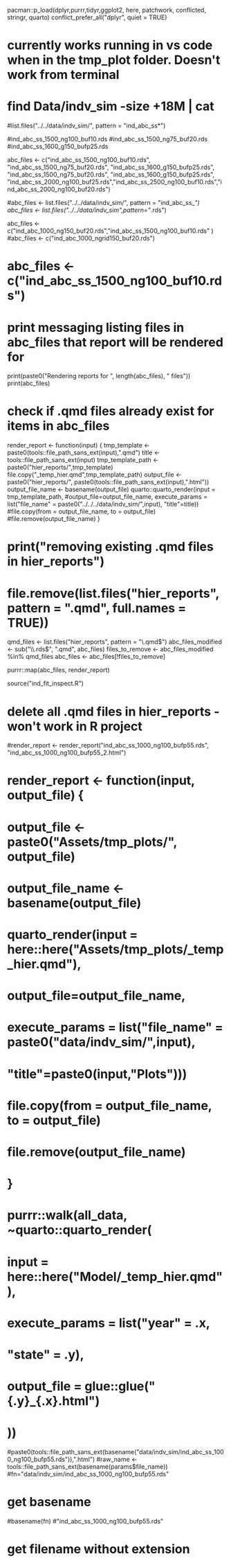 pacman::p_load(dplyr,purrr,tidyr,ggplot2, here, patchwork, conflicted, stringr, quarto)
conflict_prefer_all("dplyr", quiet = TRUE)

# currently works running in vs code when in the tmp_plot folder. Doesn't work from terminal

# find Data/indv_sim -size +18M | cat
#list.files("../../data/indv_sim/", pattern = "ind_abc_ss*")

#ind_abc_ss_1500_ng100_buf10.rds
#ind_abc_ss_1500_ng75_buf20.rds
#ind_abc_ss_1600_g150_bufp25.rds


abc_files <- c("ind_abc_ss_1500_ng100_buf10.rds", "ind_abc_ss_1500_ng75_buf20.rds", 
  "ind_abc_ss_1600_g150_bufp25.rds", "ind_abc_ss_1500_ng75_buf20.rds", "ind_abc_ss_1600_g150_bufp25.rds",
  "ind_abc_ss_2000_ng100_buf25.rds","ind_abc_ss_2500_ng100_buf10.rds","ind_abc_ss_2000_ng100_buf20.rds")

#abc_files <- list.files("../../data/indv_sim/", pattern = "ind_abc_ss_*")
abc_files <- list.files("../../data/indv_sim",pattern="*.rds")

abc_files <- c("ind_abc_1000_ng150_buf20.rds","ind_abc_ss_1500_ng100_buf10.rds" )
#abc_files <- c("ind_abc_1000_ngrid150_buf20.rds")
# abc_files <- c("ind_abc_ss_1500_ng100_buf10.rds")

# print messaging listing files in abc_files that report will be rendered for
print(paste0("Rendering reports for ", length(abc_files), " files"))
print(abc_files)


# check if .qmd files already exist for items in abc_files





render_report <- function(input) {
  tmp_template <- paste0(tools::file_path_sans_ext(input),".qmd")
  title <- tools::file_path_sans_ext(input)
  tmp_template_path <- paste0("hier_reports/",tmp_template)
  file.copy("_temp_hier.qmd",tmp_template_path)
  output_file <- paste0("hier_reports/", paste0(tools::file_path_sans_ext(input),".html"))
  output_file_name <- basename(output_file)
  quarto::quarto_render(input = tmp_template_path,
                #output_file=output_file_name,
                execute_params = list("file_name" = paste0("../../../data/indv_sim/",input),
                                      "title"=title))
  #file.copy(from = output_file_name, to = output_file)
  #file.remove(output_file_name)
}





# print("removing existing .qmd files in hier_reports")
# file.remove(list.files("hier_reports", pattern = ".qmd", full.names = TRUE))




qmd_files <- list.files("hier_reports", pattern = "\\.qmd$")
abc_files_modified <- sub("\\.rds$", ".qmd", abc_files)
files_to_remove <- abc_files_modified %in% qmd_files
abc_files <- abc_files[!files_to_remove]






purrr::map(abc_files, render_report)

source("ind_fit_inspect.R")
  

# delete all .qmd files in hier_reports - won't work in R project





#render_report <- render_report("ind_abc_ss_1000_ng100_bufp55.rds", "ind_abc_ss_1000_ng100_bufp55_2.html")


# render_report <- function(input, output_file) {
#   output_file <- paste0("Assets/tmp_plots/", output_file)
#   output_file_name <- basename(output_file)
#   quarto_render(input = here::here("Assets/tmp_plots/_temp_hier.qmd"),
#                 output_file=output_file_name,
#                         execute_params = list("file_name" = paste0("data/indv_sim/",input),
#                                               "title"=paste0(input,"Plots")))
#   file.copy(from = output_file_name, to = output_file)
#   file.remove(output_file_name)
# }







# purrr::walk(all_data, ~quarto::quarto_render(
#   input = here::here("Model/_temp_hier.qmd"),
#   execute_params = list("year" = .x,
#                         "state" = .y),
#   output_file = glue::glue("{.y}_{.x}.html")
# ))


#paste0(tools::file_path_sans_ext(basename("data/indv_sim/ind_abc_ss_1000_ng100_bufp55.rds")),".html")
#raw_name <- tools::file_path_sans_ext(basename(params$file_name))
#fn="data/indv_sim/ind_abc_ss_1000_ng100_bufp55.rds"
# get basename
#basename(fn)
#"ind_abc_ss_1000_ng100_bufp55.rds"
# get filename without extension



